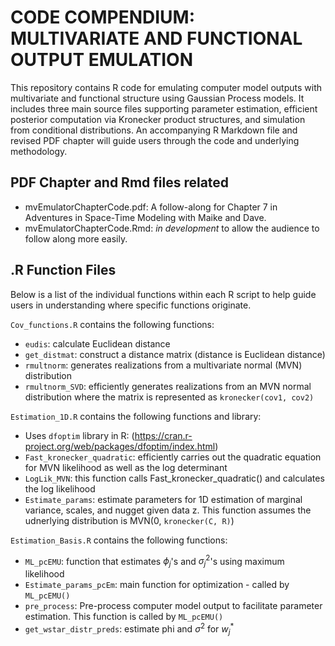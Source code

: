 # CODE COMPENDIUM: MULTIVARIATE AND FUNCTIONAL OUTPUT EMULATION

This repository contains R code for emulating computer model outputs with multivariate and functional structure using Gaussian Process models. It includes three main source files supporting parameter estimation, efficient posterior computation via Kronecker product structures, and simulation from conditional distributions. An accompanying R Markdown file and revised PDF chapter will guide users through the code and underlying methodology.

## PDF Chapter and Rmd files related 

  * mvEmulatorChapterCode.pdf: A follow-along for Chapter 7 in Adventures in Space-Time Modeling with Maike and Dave.
  * mvEmulatorChapterCode.Rmd: *in development* to allow the audience to follow along more easily. 

## .R Function Files
Below is a list of the individual functions within each R script to help guide users in understanding where specific functions originate.

`Cov_functions.R` contains the following functions: 

  * `eudis`: calculate Euclidean distance
  * `get_distmat`: construct a distance matrix (distance is Euclidean distance)
  * `rmultnorm`: generates realizations from a multivariate normal (MVN) distribution
  * `rmultnorm_SVD`: efficiently generates realizations from an MVN normal distribution where the matrix is represented as `kronecker(cov1, cov2)`

`Estimation_1D.R` contains the following functions and library:

  * Uses `dfoptim` library in R: (https://cran.r-project.org/web/packages/dfoptim/index.html)
  * `Fast_kronecker_quadratic`: efficiently carries out the quadratic equation for MVN likelihood as well as the log determinant
  * `LogLik_MVN`: this function calls Fast_kronecker_quadratic() and calculates the log likelihood
  * `Estimate_params`: estimate parameters for 1D estimation of marginal variance, scales, and nugget given data z. This function assumes the udnerlying distribution is MVN(0, `kronecker(C, R)`)

`Estimation_Basis.R` contains the following functions:

  * `ML_pcEMU`: function that estimates $\phi_j$'s and $\sigma^2_j$'s using maximum likelihood
  * `Estimate_params_pcEm`: main function for optimization - called by `ML_pcEMU()`
  * `pre_process`: Pre-process computer model output to facilitate parameter estimation. This function is called by `ML_pcEMU()`
  * `get_wstar_distr_preds`: estimate phi and $\sigma^2$ for $w^*_j$
